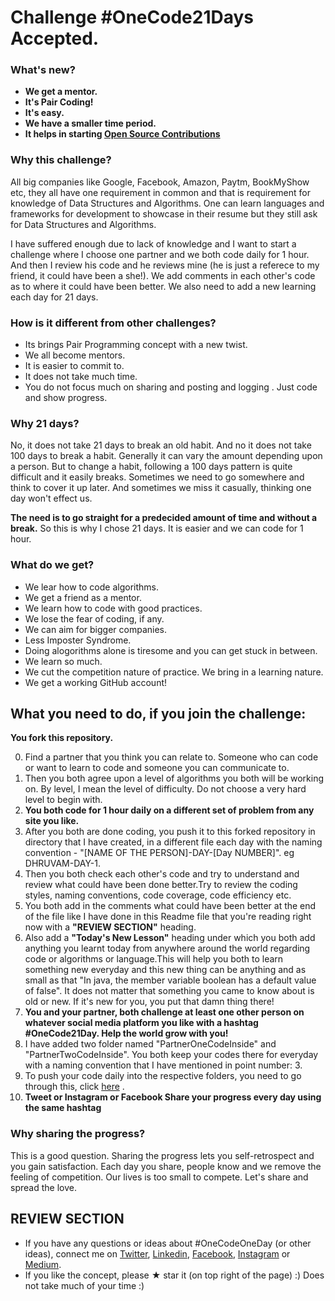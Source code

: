# Challenge #OneCode21Days Accepted. 

### What's new?
* **We get a mentor.**
* **It's Pair Coding!**
* **It's easy.**
* **We have a smaller time period.**
* **It helps in starting [Open Source Contributions](https://www.quora.com/What-really-is-open-source-contribution)**

### Why this challenge? 
All big companies like Google, Facebook, Amazon, Paytm, BookMyShow etc, they all have one requirement in common and that is requirement for knowledge of Data Structures and Algorithms. One can learn languages and frameworks for development to showcase in their resume but they still ask for Data Structures and Algorithms.

I have suffered enough due to lack of knowledge and I want to start a challenge where I choose one partner and we both code daily for 1 hour. And then I review his code and he reviews mine (he is just a referece to my friend, it could have been a  she!).  We add comments in each other's code as to where it could have been better. We also need to add a new learning each day for 21 days.

### How is it different from other challenges?
* Its brings Pair Programming concept with a new twist.
* We all become mentors.
* It is easier to commit to.
* It does not take much time.
* You do not focus much on sharing and posting and logging
. Just code and show progress.

### Why 21 days?
No, it does not take 21 days to break an old habit. And no it does not take 100 days to break a habit. Generally it can vary the amount depending upon a person. But to change a habit, following a 100 days pattern is quite difficult and it easily breaks. Sometimes we need to go somewhere and think to cover it up later. And sometimes we miss it casually, thinking one day won't effect us. 

**The need is to go straight for a predecided amount of time and without a break.** So this is why I chose 21 days. It is easier and we can code for 1 hour. 


### What do we get?
* We lear how to code algorithms. 
* We get a friend as a mentor. 
* We learn how to code with good practices.
* We lose the fear of coding, if any.
* We can aim for bigger companies.
* Less Imposter Syndrome.
* Doing alogorithms alone is tiresome and you can get stuck in between.
* We learn so much.
* We cut the competition nature of practice. We bring in a learning nature.
* We get a working GitHub account! 



## What you need to do, if you join the challenge:
**You fork this repository.** 

0. Find a partner that you think you can relate to. Someone who can code or want to learn to code and someone you can communicate to.  
1. Then you both agree upon a level of algorithms you both will be working on. By level, I mean the level of difficulty. Do not choose a very hard level to begin with.   
2. **You both code for 1 hour daily on a different set of problem from any site you like.**  
3. After you both are done coding, you push it to this forked repository in directory that I have created, in a different file each day with the naming convention - "[NAME OF THE PERSON]-DAY-[Day NUMBER]". eg DHRUVAM-DAY-1.
4. Then you both check each other's code and try to understand and review what could have been done better.Try to review the coding styles, naming conventions, code coverage, code efficiency etc.
5. You both add in the comments what could have been better at the end of the file like I have done in this Readme file that you're reading right now with a **"REVIEW SECTION"** heading.
6. Also add a **"Today's New Lesson"** heading under which you both add anything you learnt today from anywhere around the world regarding code or algorithms or language.This will help you both to learn something new everyday and this new thing can be anything and as small as that "In java, the member variable boolean has a default value of false". It does not matter that something you came to know about is old or new. If it's new for you, you put that damn thing there!
7. **You and your partner, both challenge at least one other person on whatever social media platform you like with a hashtag  #OneCode21Day. Help the world grow with you!**
8. I have added two folder named "PartnerOneCodeInside" and "PartnerTwoCodeInside". You both keep your codes there for everyday with a naming convention that I have mentioned in point number: 3.
9. To push your code daily into the respective folders, you need to go through this, click [here](https://github.com/Roshanjossey/first-contributions) . 
10. **Tweet or Instagram or Facebook Share your progress every day using the same hashtag**


### Why sharing the progress?
This is a good question. Sharing the progress lets you self-retrospect and you gain satisfaction. Each day you share, people know and we remove the feeling of competition. Our lives is too small to compete. Let's share and spread the love.


## REVIEW SECTION
* If you have any questions or ideas about #OneCodeOneDay (or other ideas), connect me on [Twitter](https://twitter.com/PretentiousData), [Linkedin](https://www.linkedin.com/in/dhruvam), [Facebook](https://www.facebook.com/ITasteALiquorNeverBrewed), [Instagram](https://www.instagram.com/dhruvamsharma/) or [Medium](https://medium.com/@dhruvamsharma).  
* If you like the concept, please &#9733; star it (on top right of the page) :) Does not take much of your time :)
